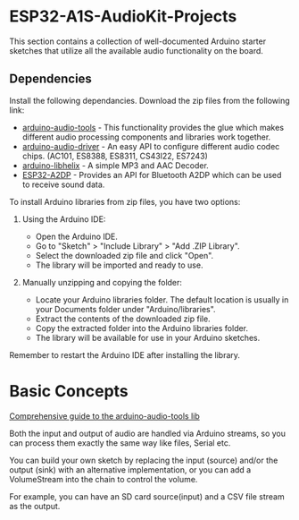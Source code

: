 # ESP32-A1S-AudioKit-Projects

This section contains a collection of well-documented Arduino starter sketches that utilize all the available audio functionality on the board.

## Dependencies

Install the following dependancies. Download the zip files from the following link:

- [arduino-audio-tools](https://github.com/pschatzmann/arduino-audio-tools) - This functionality provides the glue which makes different audio processing components and libraries work together.
- [arduino-audio-driver](https://github.com/pschatzmann/arduino-audio-driver) - An easy API to configure different audio codec chips. (AC101, ES8388, ES8311, CS43l22, ES7243)
- [arduino-libhelix](https://github.com/pschatzmann/arduino-libhelix) - A simple MP3 and AAC Decoder.
- [ESP32-A2DP](https://github.com/pschatzmann/ESP32-A2DP) - Provides an API for Bluetooth A2DP which can be used to receive sound data.

To install Arduino libraries from zip files, you have two options:

1. Using the Arduino IDE:

   - Open the Arduino IDE.
   - Go to "Sketch" > "Include Library" > "Add .ZIP Library".
   - Select the downloaded zip file and click "Open".
   - The library will be imported and ready to use.

2. Manually unzipping and copying the folder:
   - Locate your Arduino libraries folder. The default location is usually in your Documents folder under "Arduino/libraries".
   - Extract the contents of the downloaded zip file.
   - Copy the extracted folder into the Arduino libraries folder.
   - The library will be available for use in your Arduino sketches.

Remember to restart the Arduino IDE after installing the library.

# Basic Concepts

[Comprehensive guide to the arduino-audio-tools lib](https://github.com/pschatzmann/arduino-audio-tools/wiki)

Both the input and output of audio are handled via Arduino streams, so you can process them exactly the same way like files, Serial etc.

You can build your own sketch by replacing the input (source) and/or the output (sink) with an alternative implementation, or you can add a VolumeStream into the chain to control the volume.

For example, you can have an SD card source(input) and a CSV file stream as the output.
